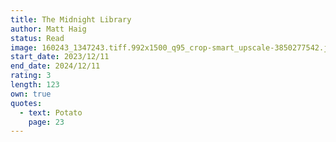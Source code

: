 ```yaml
---
title: The Midnight Library
author: Matt Haig
status: Read
image: 160243_1347243.tiff.992x1500_q95_crop-smart_upscale-3850277542.jpg
start_date: 2023/12/11
end_date: 2024/12/11
rating: 3
length: 123
own: true
quotes:
  - text: Potato
    page: 23
---
```

